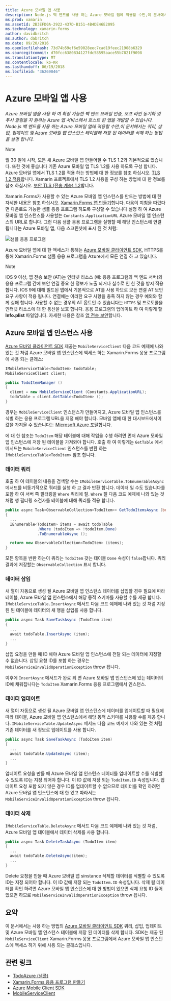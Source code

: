 ```yaml
---
title: Azure 모바일 앱 사용
description: Node.js 백 엔드를 사용 하는 Azure 모바일 앱에 적용할 수만,이 문서에서는 쿼리, 삽입, 업데이트 및 Azure 모바일 앱 인스턴스 테이블에 저장 된 데이터를 삭제 하는 방법을 설명 합니다.
ms.prod: xamarin
ms.assetid: 2B3EFD0A-2922-437D-B151-4B4DE46E2095
ms.technology: xamarin-forms
author: davidbritch
ms.author: dabritch
ms.date: 09/20/2016
ms.openlocfilehash: 73d74b59ef6e59028eec7cad19feec21908b6329
ms.sourcegitcommit: d70fcc6380834127fdc58595aace55b7821f9098
ms.translationtype: MT
ms.contentlocale: ko-KR
ms.lasthandoff: 06/19/2018
ms.locfileid: "36269046"
---
```

# <a name="consuming-an-azure-mobile-app"></a>Azure 모바일 앱 사용

_Azure 모바일 앱을 사용 하 여 확장 가능한 백 엔드 모바일 인증, 오프 라인 동기화 및 푸시 알림을 지 원하는 Azure 앱 서비스에서 호스트 된 앱을 개발할 수 있습니다. Node.js 백 엔드를 사용 하는 Azure 모바일 앱에 적용할 수만,이 문서에서는 쿼리, 삽입, 업데이트 및 Azure 모바일 앱 인스턴스 테이블에 저장 된 데이터를 삭제 하는 방법을 설명 합니다._

> [!NOTE]
> 월 30 일에 시작, 모든 새 Azure 모바일 앱 만들어질 수 TLS 1.2와 기본적으로 있습니다. 또한 것에 좋습니다 기존 Azure 모바일 앱 TLS 1.2를 사용 하도록 구성 합니다. Azure 모바일 앱에서 TLS 1.2를 적용 하는 방법에 대 한 정보를 참조 하십시오. [TLS 1.2 적용](/azure/app-service/app-service-web-tutorial-custom-ssl#enforce-tls-1112)합니다. Xamarin 프로젝트에서 TLS 1.2 사용을 구성 하는 방법에 대 한 정보를 참조 하십시오. [보안 TLS (전송 계층) 1.2](~/cross-platform/app-fundamentals/transport-layer-security.md)합니다.

Xamarin.Forms가 사용할 수 있는 Azure 모바일 앱 인스턴스를 만드는 방법에 대 한 자세한 내용은 참조 하십시오. [Xamarin.Forms 앱 만들기](https://azure.microsoft.com/documentation/articles/app-service-mobile-xamarin-forms-get-started/)합니다. 다음이 지침을 따랐다면 다운로드 가능한 샘플 응용 프로그램 하도록 구성할 수 있습니다 설정 하 여 Azure 모바일 앱 인스턴스를 사용할는 `Constants.ApplicationURL` Azure 모바일 앱 인스턴스의 URL로 합니다. 그런 다음 샘플 응용 프로그램을 실행할 때 해당 인스턴스에 연결 됩니다는 Azure 모바일 앱, 다음 스크린샷에 표시 된 것 처럼:

![](azure-images/portal.png "샘플 응용 프로그램")

Azure 모바일 앱에 대 한 액세스가 통해는 [Azure 모바일 클라이언트 SDK](https://www.nuget.org/packages/Microsoft.Azure.Mobile.Client/), HTTPS를 통해 Xamarin.Forms 샘플 응용 프로그램을 Azure에서 모든 연결 하 고 있습니다.

> [!NOTE]
> IOS 9 이상, 앱 전송 보안 (AT)는 인터넷 리소스 (예: 응용 프로그램의 백 엔드 서버)와 응용 프로그램 간에 보안 연결 중요 한 정보가 노출 되거나 실수로 인 한 것을 방지 적용 합니다. IOS 9에 대해 빌드된 앱에서 기본적으로 AT를 사용 하므로 모든 연결 AT 보안 요구 사항이 적용 됩니다. 연결에는 이러한 요구 사항을 충족 하지 않는 경우 예외와 함께 실패 합니다.
> 사용할 수 없는 경우의 AT 옵트인 수 있습니다는 `HTTPS` 및 프로토콜을 인터넷 리소스에 대 한 통신을 보호 합니다. 응용 프로그램의 업데이트 하 여 이렇게 할 **Info.plist** 파일입니다. 자세한 내용은 참조 [앱 전송 보안](~/ios/app-fundamentals/ats.md)합니다.

## <a name="consuming-an-azure-mobile-app-instance"></a>Azure 모바일 앱 인스턴스 사용

[Azure 모바일 클라이언트 SDK](https://www.nuget.org/packages/Microsoft.Azure.Mobile.Client/) 제공는 `MobileServiceClient` 다음 코드 예제에 나와 있는 것 처럼 Azure 모바일 앱 인스턴스에 액세스 하는 Xamarin.Forms 응용 프로그램에 사용 되는 클래스:

```csharp
IMobileServiceTable<TodoItem> todoTable;
MobileServiceClient client;

public TodoItemManager ()
{
  client = new MobileServiceClient (Constants.ApplicationURL);
  todoTable = client.GetTable<TodoItem> ();
}
```

경우는 `MobileServiceClient` 인스턴스가 만들어지고, Azure 모바일 앱 인스턴스를 식별 하는 응용 프로그램 URL을 지정 해야 합니다. 모바일 앱에 대 한 대시보드에서이 값을 가져올 수 있습니다는 [Microsoft Azure 포털](https://portal.azure.com/)합니다.

에 대 한 참조는 `TodoItem` 해당 테이블에 대해 작업을 수행 하려면 먼저 Azure 모바일 앱 인스턴스에 저장 된 테이블을 가져와야 합니다. 호출 하 여 이렇게는 `GetTable` 에서 메서드는 `MobileServiceClient` 인스턴스를 반환 하는 `IMobileServiceTable<TodoItem>` 참조 합니다.

### <a name="querying-data"></a>데이터 쿼리

호출 하 여 테이블의 내용을 검색할 수는 `IMobileServiceTable.ToEnumerableAsync` 메서드를 비동기적으로 쿼리를 실행 하 고 결과 반환 합니다. 데이터 일 수도 있습니다를 포함 하 여 서버 쪽 필터링을 `Where` 쿼리에 절. `Where` 절 다음 코드 예제에 나와 있는 것 처럼 행 필터링 조건자를 테이블에 대해 쿼리를 적용 합니다.

```csharp
public async Task<ObservableCollection<TodoItem>> GetTodoItemsAsync (bool syncItems = false)
{
  ...
  IEnumerable<TodoItem> items = await todoTable
              .Where (todoItem => !todoItem.Done)
              .ToEnumerableAsync ();

  return new ObservableCollection<TodoItem> (items);
}
```

모든 항목을 반환 하는이 쿼리는 `TodoItem` 갖는 테이블 `Done` 속성이 `false`합니다. 쿼리 결과에 저장할는 `ObservableCollection` 표시 합니다.

### <a name="inserting-data"></a>데이터 삽입

새 열이 자동으로 생성 될 Azure 모바일 앱 인스턴스 데이터를 삽입할 경우 필요에 따라 테이블, Azure 모바일 앱 인스턴스에서 해당 동적 스키마를 사용할 수를 제공 합니다. `IMobileServiceTable.InsertAsync` 메서드 다음 코드 예제에 나와 있는 것 처럼 지정된 된 테이블에 데이터의 새 행을 삽입를 사용 합니다.

```csharp
public async Task SaveTaskAsync (TodoItem item)
{
  ...
  await todoTable.InsertAsync (item);
  ...
}
```

삽입 요청을 만들 때 ID 해야 Azure 모바일 앱 인스턴스에 전달 되는 데이터에 지정할 수 없습니다. 삽입 요청 ID를 포함 하는 경우는 `MobileServiceInvalidOperationException` throw 됩니다.

이후에 `InsertAsync` 메서드가 완료 되 면 Azure 모바일 앱 인스턴스에 있는 데이터의 ID에 채워집니다는 `TodoItem` Xamarin.Forms 응용 프로그램에서 인스턴스.

### <a name="updating-data"></a>데이터 업데이트

새 열이 자동으로 생성 될 Azure 모바일 앱 인스턴스에 데이터를 업데이트할 때 필요에 따라 테이블, Azure 모바일 앱 인스턴스에서 해당 동적 스키마를 사용할 수를 제공 합니다. `IMobileServiceTable.UpdateAsync` 메서드 다음 코드 예제에 나와 있는 것 처럼 기존 데이터를 새 정보로 업데이트를 사용 합니다.

```csharp
public async Task SaveTaskAsync (TodoItem item)
{
  ...
  await todoTable.UpdateAsync (item);
  ...
}
```

업데이트 요청을 만들 때 Azure 모바일 앱 인스턴스 데이터를 업데이트할 수를 식별할 수 있도록 ID는 지정 되어야 합니다. 이 ID 값에 저장 되는 `TodoItem.ID` 속성입니다. 업데이트 요청 포함 되지 않은 경우 ID를 업데이트할 수 없으므로 데이터를 확인 하려면 Azure 모바일 앱 인스턴스에 대 한 있고 따라서는 `MobileServiceInvalidOperationException` throw 됩니다.

### <a name="deleting-data"></a>데이터 삭제

`IMobileServiceTable.DeleteAsync` 메서드 다음 코드 예제에 나와 있는 것 처럼, Azure 모바일 앱 테이블에서 데이터 삭제를 사용 합니다.

```csharp
public async Task DeleteTaskAsync (TodoItem item)
{
  ...
  await todoTable.DeleteAsync(item);
  ...
}
```

Delete 요청을 만들 때 Azure 모바일 앱 sinstance 삭제할 데이터를 식별할 수 있도록 ID는 지정 되어야 합니다. 이 ID 값에 저장 되는 `TodoItem.ID` 속성입니다. 삭제 될 데이터를 확인 하려면 Azure 모바일 앱 인스턴스에 대 한 방법이 있으면 삭제 요청 ID 들어 있으면 하므로 `MobileServiceInvalidOperationException` throw 됩니다.

## <a name="summary"></a>요약

이 문서에서는 사용 하는 방법의 [Azure 모바일 클라이언트 SDK](https://www.nuget.org/packages/Microsoft.Azure.Mobile.Client/) 쿼리, 삽입, 업데이트 및 Azure 모바일 앱 인스턴스 테이블에 저장 된 데이터를 삭제 합니다. SDK는 제공 된 `MobileServiceClient` Xamarin.Forms 응용 프로그램에서 Azure 모바일 앱 인스턴스에 액세스 하기 위해 사용 되는 클래스입니다.


## <a name="related-links"></a>관련 링크

- [TodoAzure (샘플)](https://developer.xamarin.com/samples/xamarin-forms/WebServices/TodoAzure/)
- [Xamarin.Forms 응용 프로그램 만들기](https://azure.microsoft.com/documentation/articles/app-service-mobile-xamarin-forms-get-started/)
- [Azure Mobile Client SDK](https://www.nuget.org/packages/Microsoft.Azure.Mobile.Client/)
- [MobileServiceClient](https://msdn.microsoft.com/library/azure/microsoft.windowsazure.mobileservices.mobileserviceclient(v=azure.10).aspx)
